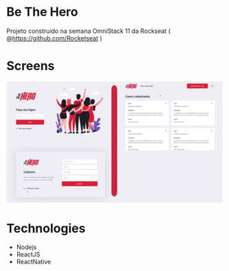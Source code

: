 # Be The Hero

Projeto construido na semana OmniStack 11 da Rockseat ( @https://github.com/Rocketseat ) 

# Screens

![screens](/assets/telas-reactjs.png)

# Technologies

- Nodejs
- ReactJS
- ReactNative

